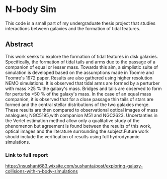 # N-body Sim 

This code is a small part of my undergraduate thesis project that studies interactions between galaxies and the formation of tidal features. 

## Abstract 
This work seeks to explore the formation of tidal features in disk galaxies. Specifically, the formation of tidal tails and arms due to the passage of a companion of equal or lesser mass. 
Towards this aim, a simplistic suite of simulation is developed based on the assumptions made in Toomre and Toomre's 1972 paper. Results are also gathered using higher resolution NEMO simulations. 
It is observed that tidal arms are formed by a perturber with mass >25 %  the galaxy's mass. Bridges and tails are observed to form for perturbs >50 % of the galaxy's mass. 
In the case of an equal mass companion, it is observed that for a close passage thin tails of stars are formed and the central stellar distributions of the two galaxies merge. 
These results are then compared to observational optical images of mass analogues; NGC5195,with companion M51 and NGC2623. Uncertanties in the Verlet estimation method allow only a qualitative study of the phenomenon 
but agreement is found between the results of this work, optical images and the literature surrounding the subject.Future work should include the verification of results using full hydrodynamic simulations. 

### Link to full report 

https://nsushant683.wixsite.com/sushanta/post/exploring-galaxy-collisions-with-n-body-simulations



